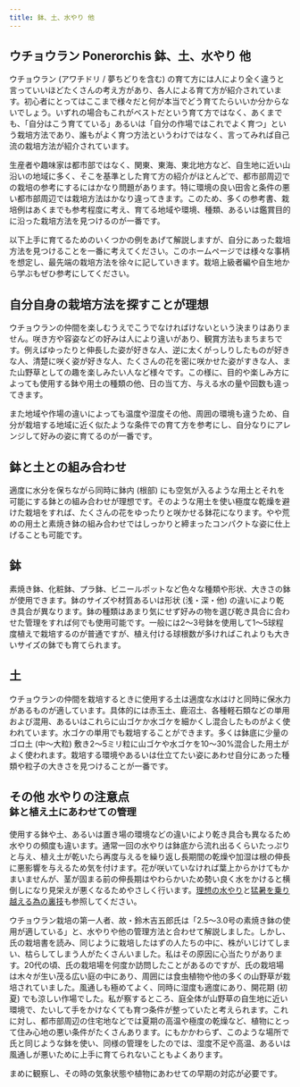 ```yaml
---
title: 鉢、土、水やり 他
---
```

## ウチョウラン Ponerorchis 鉢、土、水やり 他
ウチョウラン (アワチドリ / 夢ちどりを含む) の育て方には人により全く違うと言っていいほどたくさんの考え方があり、各人による育て方が紹介されています。初心者にとってはここまで様々だと何が本当でどう育てたらいいか分からないでしょう。いずれの場合もこれがベストだという育て方ではなく、あくまでも、「自分はこう育てている」あるいは「自分の作場ではこれでよく育つ」という栽培方法であり、誰もがよく育つ方法というわけではなく、言ってみれば自己流の栽培方法が紹介されています。

生産者や趣味家は都市部ではなく、関東、東海、東北地方など、自生地に近い山沿いの地域に多く、そこを基準とした育て方の紹介がほとんどで、都市部周辺での栽培の参考にするにはかなり問題があります。特に環境の良い田舎と条件の悪い都市部周辺では栽培方法はかなり違ってきます。このため、多くの参考書、栽培例はあくまでも参考程度に考え、育てる地域や環境、種類、あるいは鑑賞目的に沿った栽培方法を見つけるのが一番です。

以下上手に育てるためのいくつかの例をあげて解説しますが、自分にあった栽培方法を見つけることを一番に考えてください。このホームページでは様々な事柄を想定し、最先端の栽培方法を徐々に記していきます。栽培上級者編や自生地から学ぶもぜひ参考にしてください。

## 自分自身の栽培方法を探すことが理想
ウチョウランの仲間を楽しむうえでこうでなければけないという決まりはありません。咲き方や容姿などの好みは人により違いがあり、観賞方法もまちまちです。例えばゆったりと伸長した姿が好きな人、逆に太くがっしりしたものが好きな人、清楚に咲く姿が好きな人、たくさんの花を密に咲かせた姿がすきな人、また山野草としての趣を楽しみたい人など様々です。この様に、目的や楽しみ方によっても使用する鉢や用土の種類の他、日の当て方、与える水の量や回数も違ってきます。

また地域や作場の違いによっても温度や湿度その他、周囲の環境も違うため、自分が栽培する地域に近く似たような条件での育て方を参考にし、自分なりにアレンジして好みの姿に育てるのが一番です。

## 鉢と土との組み合わせ
適度に水分を保ちながら同時に鉢内 (根部) にも空気が入るような用土とそれを可能にする鉢との組み合わせが理想です。そのような用土を使い極度な乾燥を避けた栽培をすれば、たくさんの花をゆったりと咲かせる鉢花になります。やや荒めの用土と素焼き鉢の組み合わせではしっかりと締まったコンパクトな姿に仕上げることも可能です。

## 鉢
素焼き鉢、化粧鉢、プラ鉢、ビニールポットなど色々な種類や形状、大きさの鉢が使用できます。鉢のサイズや材質あるいは形状 (浅・深・他) の違いにより乾き具合が異なります。鉢の種類はあまり気にせず好みの物を選び乾き具合に合わせた管理をすれば何でも使用可能です。一般には2～3号鉢を使用して1～5球程度植えで栽培するのが普通ですが、植え付ける球根数が多ければこれよりも大きいサイズの鉢でも育てられます。

## 土
ウチョウランの仲間を栽培するときに使用する土は適度な水はけと同時に保水力があるものが適しています。具体的には赤玉土、鹿沼土、各種軽石類などの単用および混用、あるいはこれらに山ゴケか水ゴケを細かくし混合したものがよく使われています。水ゴケの単用でも栽培することができます。多くは鉢底に少量のゴロ土 (中～大粒) 敷き2～5ミリ粒に山ゴケや水ゴケを10～30%混合した用土がよく使われます。栽培する環境やあるいは仕立てたい姿にあわせ自分にあった種類や粒子の大きさを見つけることが一番です。

## その他 水やりの注意点<br /><small>鉢と植え土にあわせての管理</small>
使用する鉢や土、あるいは置き場の環境などの違いにより乾き具合も異なるため水やりの頻度も違います。通常一回の水やりは鉢底から流れ出るくらいたっぷりと与え、植え土が乾いたら再度与えるを繰り返し長期間の乾燥や加湿は根の伸長に悪影響を与えるため気を付けます。花が咲いていなければ葉上からかけてもかまいませんが、茎が固まる前の伸長期はやわらかいため勢い良く水をかけると横倒しになり見栄えが悪くなるためやさしく行います。[理想の水やり](growings/ponerorchis/growings_watering_for_ponerorchis)と[猛暑を乗り越える為の裏技](growings/ponerorchis/growings_overcome_the_intense_heat)も参照してください。

ウチョウラン栽培の第一人者、故・鈴木吉五郎氏は「2.5～3.0号の素焼き鉢の使用が適している」と、水やりや他の管理方法と合わせて解説しました。しかし、氏の栽培書を読み、同じように栽培したはずの人たちの中に、株がいじけてしまい、枯らしてしまう人がたくさんいました。私はその原因に心当たりがあります。20代の頃、氏の栽培場を何度か訪問したことがあるのですが、氏の栽培場は木々が生い茂る広い庭の中にあり、周囲には食虫植物や他の多くの山野草が栽培されていました。風通しも極めてよく、同時に湿度も適度にあり、開花期 (初夏) でも涼しい作場でした。私が察するところ、庭全体が山野草の自生地に近い環境で、たいして手をかけなくても育つ条件が整っていたと考えられます。これに対し、都市部周辺の住宅地などでは夏期の高温や極度の乾燥など、植物にとって住み心地の悪い条件がたくさんあります。にもかかわらず、このような場所で氏と同じような鉢を使い、同様の管理をしたのでは、湿度不足や高温、あるいは風通しが悪いために上手に育てられないこともよくあります。

まめに観察し、その時の気象状態や植物にあわせての早期の対応が必要です。
